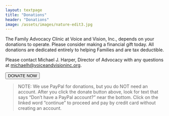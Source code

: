 ```yaml
---
layout: textpage
title: "Donations"
header: "Donations"
image: /assets/images/nature-edit3.jpg
---
```




The Family Advocacy Clinic at Voice and Vision, Inc., depends on your donations to operate. Please consider making a financial gift today. All donations are dedicated entirely to helping
Families and are tax deductible. 

Please contact Michael J. Harper, Director of Advocacy with
any questions at michaelh@voiceandvisioninc.org.



<button onclick="window.location.href = 'https://www.paypal.com/cgi-bin/webscr?cmd=_s-xclick&hosted_button_id=C2J5LR2A9XUAW';">DONATE NOW</button>



>NOTE: We use PayPal for donations, but you do NOT need an account. After you click the donate button above, look for text that says “Don’t have a PayPal account?” near the bottom. Click on the linked word “continue” to proceed and pay by credit card without creating an account.